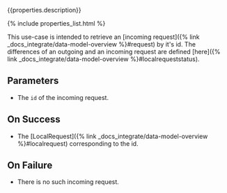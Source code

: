 {{properties.description}}

{% include properties_list.html %}

This use-case is intended to retrieve an [incoming request]({% link _docs_integrate/data-model-overview %}#request)
by it's id. The differences of an outgoing and an incoming request are defined [here]({% link _docs_integrate/data-model-overview %}#localrequeststatus).

## Parameters

- The `id` of the incoming request.

## On Success

- The [LocalRequest]({% link _docs_integrate/data-model-overview %}#localrequest) corresponding to the id.

## On Failure

- There is no such incoming request.
